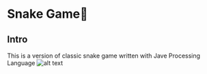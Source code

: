 # Snake Game:snake: 

## Intro

This is a version of classic snake game written with Jave Processing Language
![alt text](https://github.com/)
